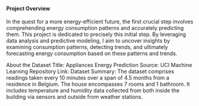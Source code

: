 #### Project Overview
In the quest for a more energy-efficient future, the first crucial step involves comprehending energy consumption patterns and accurately predicting them. This project is dedicated to precisely this initial step. By leveraging data analysis and predictive modeling, I aim to uncover insights by examining consumption patterns, detecting trends, and ultimately forecasting energy consumption based on these patterns and trends.

About the Dataset
Title: Appliances Energy Prediction
Source: UCI Machine Learning Repository
Link: Dataset
Summary:
The dataset comprises readings taken every 10 minutes over a span of 4.5 months from a residence in Belgium. The house encompasses 7 rooms and 1 bathroom. It includes temperature and humidity data collected from both inside the building via sensors and outside from weather stations.
